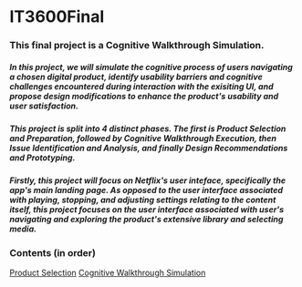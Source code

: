 # IT3600Final

### This final project is a Cognitive Walkthrough Simulation. 

##### In this project, we will simulate the cognitive process of users navigating a chosen digital product, identify usability barriers and cognitive challenges encountered during interaction with the exisiting UI, and propose design modifications to enhance the product's usability and user satisfaction. 

##### This project is split into 4 distinct phases. The first is Product Selection and Preparation, followed by Cognitive Walkthrough Execution, then Issue Identification and Analysis, and finally Design Recommendations and Prototyping. 

##### Firstly, this project will focus on Netflix's user inteface, specifically the app's main landing page. As opposed to the user interface associated with playing, stopping, and adjusting settings relating to the content itself, this project focuses on the user interface associated with user's navigating and exploring the product's extensive library and selecting media.  

### Contents (in order)
[Product Selection](https://github.com/seanmoserr/IT3600Final/blob/main/ProductSelection.md)
[Cognitive Walkthrough Simulation](https://github.com/seanmoserr/IT3600Final/blob/main/CognitiveWalkthroghExecution.md)
